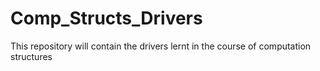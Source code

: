 # Comp_Structs_Drivers
This repository will contain the drivers lernt in the course of computation structures
